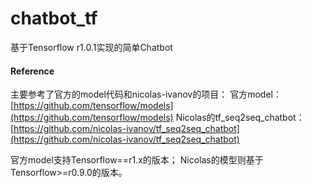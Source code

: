 # chatbot_tf
基于Tensorflow r1.0.1实现的简单Chatbot

#### Reference
主要参考了官方的model代码和nicolas-ivanov的项目：
官方model：[https://github.com/tensorflow/models](https://github.com/tensorflow/models)
Nicolas的tf_seq2seq_chatbot：[https://github.com/nicolas-ivanov/tf_seq2seq_chatbot](https://github.com/nicolas-ivanov/tf_seq2seq_chatbot)

官方model支持Tensorflow==r1.x的版本；
Nicolas的模型则基于Tensorflow>=r0.9.0的版本。
